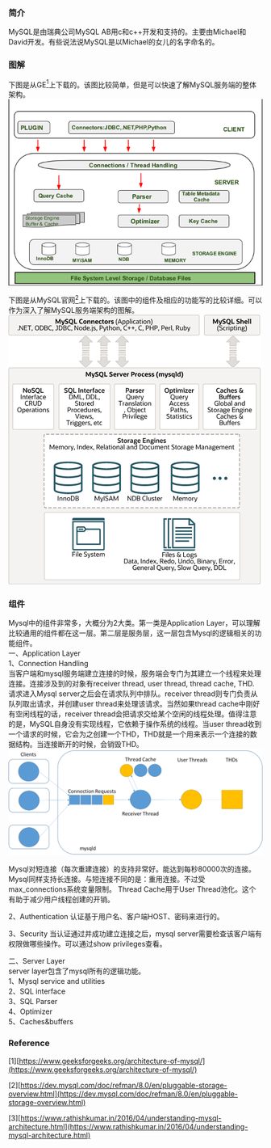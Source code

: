 ### 简介
MySQL是由瑞典公司MySQL AB用c和c++开发和支持的。主要由Michael和David开发。有些说法说MySQL是以Michael的女儿的名字命名的。

### 图解
下图是从GE[<sup>1</sup>](#ref1)上下载的。该图比较简单，但是可以快速了解MySQL服务端的整体架构。
 ![mysql architecture](../../static/MySQLArchi.png)

下图是从MySQL官网[<sup>2</sup>](#ref2)上下载的。该图中的组件及相应的功能写的比较详细。可以作为深入了解MySQL服务端架构的图解。
![mysql architecture](../../static/mysql-architecture.png)


### 组件
Mysql中的组件非常多，大概分为2大类。第一类是Application Layer，可以理解比较通用的组件都在这一层。第二层是服务层，这一层包含Mysql的逻辑相关的功能组件。<br>
一、Application Layer<br>
1、Connection Handling<br>
当客户端和mysql服务端建立连接的时候，服务端会专门为其建立一个线程来处理连接。连接涉及到的对象有receiver thread, user thread, thread cache, THD. 请求进入Mysql server之后会在请求队列中排队。receiver thread则专门负责从队列取出请求，并创建user thread来处理该请求。当然如果thread cache中刚好有空闲线程的话，receiver thread会把请求交给某个空闲的线程处理。值得注意的是，MySQL自身没有实现线程，它依赖于操作系统的线程。当user thread收到一个请求的时候，它会为之创建一个THD，THD就是一个用来表示一个连接的数据结构。当连接断开的时候，会销毁THD。
<img style="background-color:white" src="./../../static/mysql-connection-handling.png">

Mysql对短连接（每次重建连接）的支持非常好。能达到每秒80000次的连接。
Mysql同样支持长连接。与短连接不同的是：重用连接。不过受max_connections系统变量限制。
Thread Cache用于User Thread池化。这个有助于减少用户线程创建的开销。

2、Authentication
认证基于用户名、客户端HOST、密码来进行的。

3、Security
当认证通过并成功建立连接之后，mysql server需要检查该客户端有权限做哪些操作。可以通过show privileges查看。

二、Server Layer<br>
server layer包含了mysql所有的逻辑功能。<br>
1、Mysql service and utilities<br>
2、SQL interface<br>
3、SQL Parser<br>
4、Optimizer<br>
5、Caches&buffers<br>


### Reference
<div id="ref1"></div>

[1][https://www.geeksforgeeks.org/architecture-of-mysql/](https://www.geeksforgeeks.org/architecture-of-mysql/)

<div id="ref2"></div>

[2][https://dev.mysql.com/doc/refman/8.0/en/pluggable-storage-overview.html](https://dev.mysql.com/doc/refman/8.0/en/pluggable-storage-overview.html)
<div id="ref3"></div>

[3][https://www.rathishkumar.in/2016/04/understanding-mysql-architecture.html](https://www.rathishkumar.in/2016/04/understanding-mysql-architecture.html)

